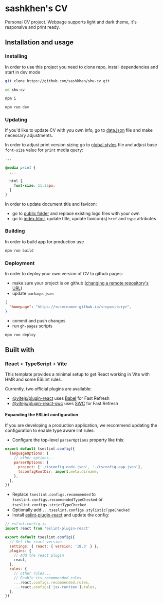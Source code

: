 # sashkhen's CV

Personal CV project. Webpage supports light and dark theme, it's responsive and print ready.

## Installation and usage

### Installing

In order to use this project you need to clone repo, install dependencies and start in dev mode

```bash
git clone https://github.com/sashkhen/shu-cv.git

cd shu-cv

npm i

npm run dev
```

### Updating

If you'd like to update CV with you own info, go to [data.json](./src/constants/data.json) file and make necessary adjustments.

In order to adjust print version sizing go to [global styles](./src/index.css) file and adjust base `font-size` value for `print` media query:

```css
...

@media print {
  ...

  html {
    font-size: 11.25px;
  }
}
```

In order to update document title and favicon:

- go to [public folder](./public/) and replace existing logo files with your own
- go to [index.html](./index.html), update title, update favicon(s) `href` and `type` attributes

### Building

In order to build app for production use

```bash
npm run build
```

### Deployment

In order to deploy your own version of CV to github pages:

- make sure your project is on github ([changing a remote repository's URL](https://medium.com/@ninadkarlekar/deploying-your-react-project-on-github-pages-a-step-by-step-guide-f8b364fa75fa))
- update `package.json`

```json
{
  "homepage": "https://<username>.github.io/<repository>",
}
```

- commit and push changes
- run `gh-pages` scripts

```bash
npm run deploy
```

## Built with

### React + TypeScript + Vite

This template provides a minimal setup to get React working in Vite with HMR and some ESLint rules.

Currently, two official plugins are available:

- [@vitejs/plugin-react](https://github.com/vitejs/vite-plugin-react/blob/main/packages/plugin-react/README.md) uses [Babel](https://babeljs.io/) for Fast Refresh
- [@vitejs/plugin-react-swc](https://github.com/vitejs/vite-plugin-react-swc) uses [SWC](https://swc.rs/) for Fast Refresh

#### Expanding the ESLint configuration

If you are developing a production application, we recommend updating the configuration to enable type aware lint rules:

- Configure the top-level `parserOptions` property like this:

```js
export default tseslint.config({
  languageOptions: {
    // other options...
    parserOptions: {
      project: ['./tsconfig.node.json', './tsconfig.app.json'],
      tsconfigRootDir: import.meta.dirname,
    },
  },
})
```

- Replace `tseslint.configs.recommended` to `tseslint.configs.recommendedTypeChecked` or `tseslint.configs.strictTypeChecked`
- Optionally add `...tseslint.configs.stylisticTypeChecked`
- Install [eslint-plugin-react](https://github.com/jsx-eslint/eslint-plugin-react) and update the config:

```js
// eslint.config.js
import react from 'eslint-plugin-react'

export default tseslint.config({
  // Set the react version
  settings: { react: { version: '18.3' } },
  plugins: {
    // Add the react plugin
    react,
  },
  rules: {
    // other rules...
    // Enable its recommended rules
    ...react.configs.recommended.rules,
    ...react.configs['jsx-runtime'].rules,
  },
})
```
